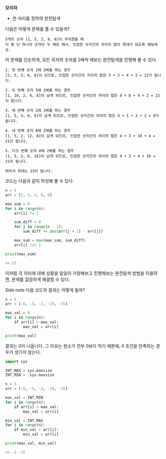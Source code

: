 **모이자**
- 한 자리를 정하여 완전탐색

다음은 어떻게 문제를 풀 수 있을까?
```
5개의 숫자 [1, 5, 2, 6, 8]이 주어졌을 때
이 중 단 하나의 숫자만 두 배로 해서, 인접한 숫자간의 차이의 합이 최대가 되도록 해보세요.
```
이 문제를 단순하게, 모든 위치의 숫자를 2배씩 해보는 완전탐색을 진행해 볼 수 있다.
```
1. 첫 번째 숫자 1에 2배를 하는 경우
[2, 5, 2, 6, 8]이 되므로, 인접한 숫자간의 차이의 합은 3 + 3 + 4 + 2 = 12가 됩니다.

2. 두 번째 숫자 5에 2배를 하는 경우
[1, 10, 2, 6, 8]이 남게 되므로, 인접한 숫자간의 차이의 합은 9 + 8 + 4 + 2 = 23이 됩니다.

3. 세 번째 숫자 2에 2배를 하는 경우
[1, 5, 4, 6, 8]이 남게 되므로, 인접한 숫자간의 차이의 합은 4 + 1 + 2 + 2 = 9가 됩니다.

4. 네 번째 숫자 6에 2배를 하는 경우
[1, 5, 2, 12, 8]이 남게 되므로, 인접한 숫자간의 차이의 합은 4 + 3 + 10 + 4 = 21이 됩니다.

5. 다섯 번째 숫자 8에 2배를 하는 경우
[1, 5, 2, 6, 16]이 남게 되므로, 인접한 숫자간의 차이의 합은 4 + 3 + 4 + 10 = 21이 됩니다.

따라서 최대는 23이 됩니다.
```

코드는 다음과 같이 작성해 볼 수 있다.
```python
n = 5
arr = [1, 5, 2, 6, 8]

max_sum = 0
for i in range(n):
    arr[i] *= 2

    sum_diff = 0
    for j in range(n - 1):
        sum_diff += abs(arr[j + 1] - arr[j])

    max_sum = max(max_sum, sum_diff)
    arr[i] //= 2

print(max_sum)

>> 23
```
이처럼 각 자리에 대해 상황을 일일이 가정해보고 진행해보는 완전탐색 방법을 이용하면, 문제를 깔끔하게 해결할 수 있다.

Side note
다음 코드의 결과는 어떻게 될까?
```python
n = 5
arr = [-6, -5, -2, -10, -15]

max_val = 0
for i in range(n):
    if arr[i] > max_val:
        max_val = arr[i]

print(max_val)
```
결과는 0이 나옵니다. 그 이유는 원소가 전부 0보다 작기 때문에, if 조건을 만족하는 경우가 생기지 않는다.


```python
import sys

INT_MAX = sys.maxsize
INT_MIN = -sys.maxsize

n = 5
arr = [-6, -5, -2, -10, -15]

max_val = INT_MIN
for i in range(n):
    if arr[i] > max_val:
        max_val = arr[i]

min_val = INT_MAX
for i in range(n):
    if min_val > arr[i]:
        min_val = arr[i]

print(max_val, min_val)

>> -2 -15
```